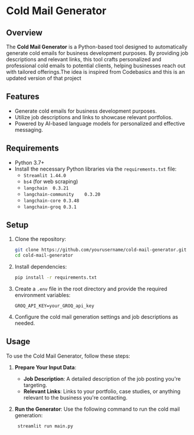 # Cold Mail Generator

## Overview
The **Cold Mail Generator** is a Python-based tool designed to automatically generate cold emails for business development purposes. By providing job descriptions and relevant links, this tool crafts personalized and professional cold emails to potential clients, helping businesses reach out with tailored offerings.The idea is inspired from Codebasics and this is an updated version of that project

## Features
- Generate cold emails for business development purposes.
- Utilize job descriptions and links to showcase relevant portfolios.
- Powered by AI-based language models for personalized and effective messaging.

## Requirements
- Python 3.7+
- Install the necessary Python libraries via the `requirements.txt` file:
  - `Streamlit 1.44.0`
  - `bs4` (for web scraping)
  - `langchain	0.3.21`
  - `langchain-community	0.3.20`	
  - `langchain-core	0.3.48`	
  - `langchain-groq	0.3.1`

## Setup

1. Clone the repository:
    ```bash
    git clone https://github.com/yourusername/cold-mail-generator.git
    cd cold-mail-generator
    ```

2. Install dependencies:
    ```bash
    pip install -r requirements.txt
    ```

3. Create a `.env` file in the root directory and provide the required environment variables:
    ```
    GROQ_API_KEY=your_GROQ_api_key
    ```

4. Configure the cold mail generation settings and job descriptions as needed.

## Usage

To use the Cold Mail Generator, follow these steps:

1. **Prepare Your Input Data**:
   - **Job Description**: A detailed description of the job posting you're targeting.
   - **Relevant Links**: Links to your portfolio, case studies, or anything relevant to the business you're contacting.
   
2. **Run the Generator**:
   Use the following command to run the cold mail generation:

   ```bash
    streamlit run main.py
